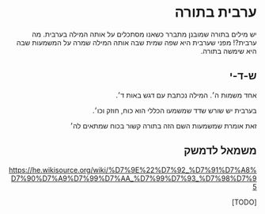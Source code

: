<div dir="rtl">

# ערבית בתורה

יש מילים בתורה שמובנן מתברר כשאנו מסתכלים על אותה המילה בערבית.
מה ערבית?! מפני שערבית היא שפה שמית שבה אותה המילה שמרה על המשמעות שבה היא שימשה בתורה.

## ש-ד-י
אחד משמות ה׳. המילה נכתבת עם דגש באות ד׳.

בערבית יש שורש שדד שמשמעו הכללי הוא כוח, חוזק וכו׳.

זאת אומרת שמשמעות השם הזה בתורה קשור בכוח שמתאים לה׳

## משמאל לדמשק

https://he.wikisource.org/wiki/%D7%9E%22%D7%92_%D7%91%D7%A8%D7%90%D7%A9%D7%99%D7%AA_%D7%99%D7%93_%D7%98%D7%95

[TODO]


</div>
